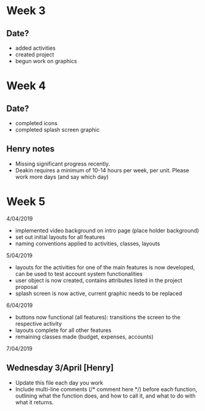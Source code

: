 # Week 3
## Date?
* added activities
* created project
* begun work on graphics


# Week 4
## Date?
* completed icons
* completed splash screen graphic

## Henry notes
- Missing significant progress recently.
- Deakin requires a minimum of 10-14 hours per week, per unit. Please work more days (and say which day)

# Week 5
4/04/2019 
* implemented video background on intro page (place holder background)
* set out initial layouts for all features
* naming conventions applied to activities, classes, layouts

5/04/2019 
* layouts for the activities for one of the main features is now developed, can be used to test account system functionalities
* user object is now created, contains attributes listed in the project proposal
* splash screen is now active, current graphic needs to be replaced

6/04/2019 
* buttons now functional (all features): transitions the screen to the respective activity
* layouts complete for all other features
* remaining classes made (budget, expenses, accounts)

7/04/2019 

## Wednesday 3/April [Henry]
- Update this file each day you work
- Include multi-line comments (/* comment here */) before each function, outlining what the function does, and how to call it, and what to do with what it returns.
